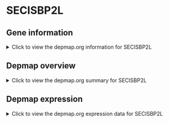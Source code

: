 <h1>SECISBP2L</h1>

<h2>Gene information</h2>
<details>
  <summary>Click to view the depmap.org information for SECISBP2L</summary>
  <iframe src="https://depmap.org/portal/gene/SECISBP2L?tab=about" style="border:none;width:100%;height:800px"></iframe>
</details>

<h2>Depmap overview</h2>
<details>
  <summary>Click to view the depmap.org summary for SECISBP2L</summary>
  <iframe src="https://depmap.org/portal/gene/SECISBP2L?tab=overview" style="border:none;width:100%;height:800px"></iframe>
</details>

<h2>Depmap expression</h2>
<details>
  <summary>Click to view the depmap.org expression data for SECISBP2L</summary>
  <iframe src="https://depmap.org/portal/gene/SECISBP2L?tab=characterization" style="border:none;width:100%;height:800px"></iframe>
</details>


<!--
<h2>Reactome Pathway diagram</h2>
<details>
  <summary>Click to view Reactome pathway for SECISBP2L</summary>
  PNAME
</details>
-->


